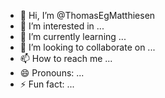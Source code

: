 - 👋 Hi, I’m @ThomasEgMatthiesen
- 👀 I’m interested in ...
- 🌱 I’m currently learning ...
- 💞️ I’m looking to collaborate on ...
- 📫 How to reach me ...
- 😄 Pronouns: ...
- ⚡ Fun fact: ...

<!---
ThomasEgMatthiesen/ThomasEgMatthiesen is a ✨ special ✨ repository because its `README.md` (this file) appears on your GitHub profile.
You can click the Preview link to take a look at your changes.
--->
